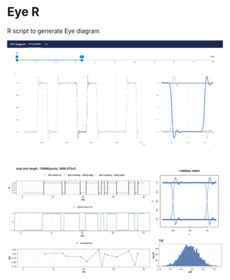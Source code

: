# Eye R

R script to generate Eye diagram

![](06_fig/app.png)

![](06_fig/wfm_f10_matplot_eye.png)
